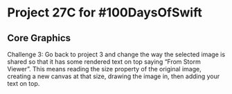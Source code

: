 # Project 27C for #100DaysOfSwift

## Core Graphics

Challenge 3: Go back to project 3 and change the way the selected image is shared so that it has some rendered text on top saying “From Storm Viewer”. This means reading the size property of the original image, creating a new canvas at that size, drawing the image in, then adding your text on top.
